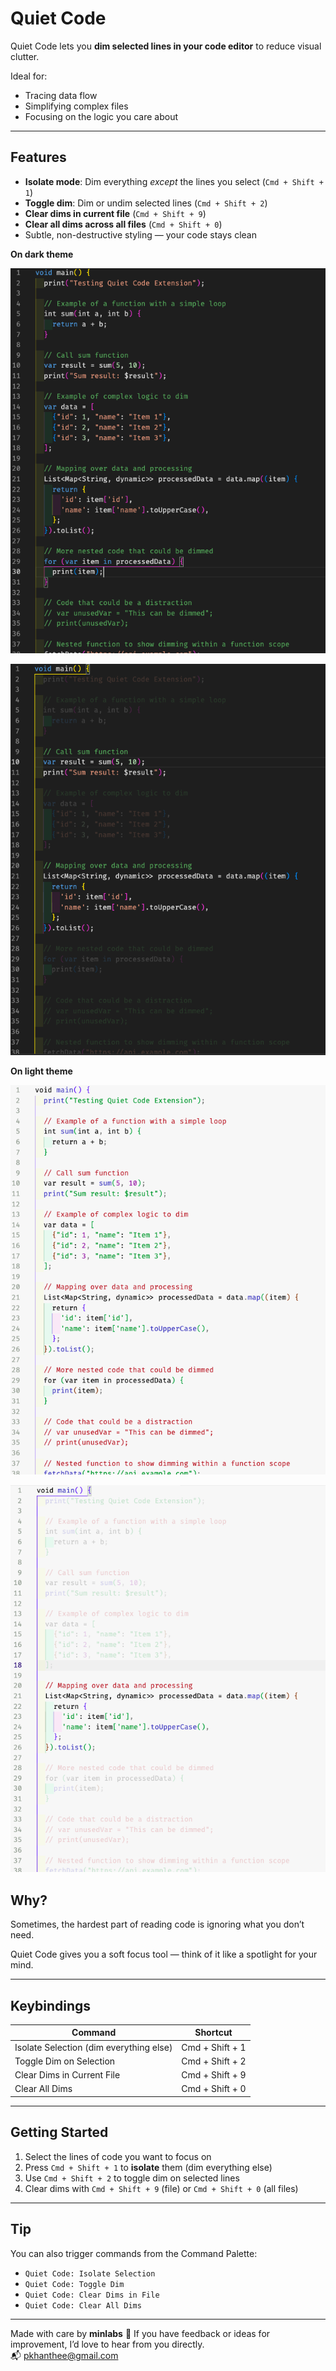 # Quiet Code

Quiet Code lets you **dim selected lines in your code editor** to reduce visual clutter.

Ideal for:

- Tracing data flow
- Simplifying complex files
- Focusing on the logic you care about

---

## Features

- **Isolate mode**: Dim everything _except_ the lines you select (`Cmd + Shift + 1`)
- **Toggle dim**: Dim or undim selected lines (`Cmd + Shift + 2`)
- **Clear dims in current file** (`Cmd + Shift + 9`)
- **Clear all dims across all files** (`Cmd + Shift + 0`)
- Subtle, non-destructive styling — your code stays clean

**On dark theme**

![Before dimming](./images/screenshot-dark1.png)

![After dimming](./images/screenshot-dark2.png)

**On light theme**

![Before dimming](./images/screenshot-light1.png)

![After dimming](./images/screenshot-light2.png)

## Why?

Sometimes, the hardest part of reading code is ignoring what you don’t need.

Quiet Code gives you a soft focus tool — think of it like a spotlight for your mind.

---

## Keybindings

| Command                                 | Shortcut        |
| --------------------------------------- | --------------- |
| Isolate Selection (dim everything else) | Cmd + Shift + 1 |
| Toggle Dim on Selection                 | Cmd + Shift + 2 |
| Clear Dims in Current File              | Cmd + Shift + 9 |
| Clear All Dims                          | Cmd + Shift + 0 |

---

## Getting Started

1. Select the lines of code you want to focus on
2. Press `Cmd + Shift + 1` to **isolate** them (dim everything else)
3. Use `Cmd + Shift + 2` to toggle dim on selected lines
4. Clear dims with `Cmd + Shift + 9` (file) or `Cmd + Shift + 0` (all files)

---

## Tip

You can also trigger commands from the Command Palette:

- `Quiet Code: Isolate Selection`
- `Quiet Code: Toggle Dim`
- `Quiet Code: Clear Dims in File`
- `Quiet Code: Clear All Dims`

---

Made with care by **minlabs** 💛
If you have feedback or ideas for improvement, I’d love to hear from you directly.  
📬 pkhanthee@gmail.com
